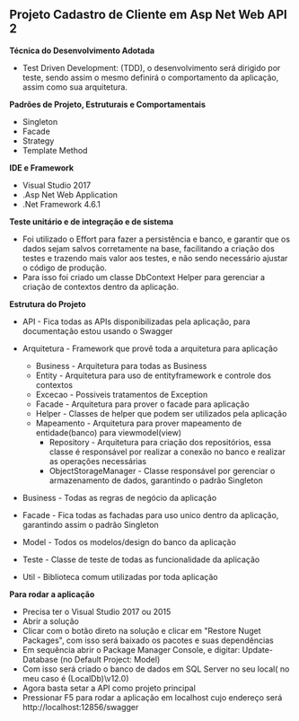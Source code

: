 ## Projeto Cadastro de Cliente em Asp Net Web API 2

**Técnica do Desenvolvimento Adotada**
  * Test Driven Development: (TDD), o desenvolvimento será dirigido por teste, sendo assim o mesmo definirá o comportamento da aplicação, assim como sua arquitetura.
  
**Padrões de Projeto, Estruturais e Comportamentais**
  * Singleton
  * Facade
  * Strategy
  * Template Method
  
 **IDE e Framework**
* Visual Studio 2017
* .Asp Net Web Application
* .Net Framework 4.6.1
	
**Teste unitário e de integração e de sistema**
* Foi utilizado o Effort para fazer a persistência e banco, e garantir que os dados sejam salvos corretamente na base, 
  facilitando a criação dos testes e trazendo mais valor aos testes, e não sendo necessário ajustar o código de produção.
 * Para isso foi criado um classe DbContext Helper para gerenciar a criação de contextos dentro da aplicação.

**Estrutura do Projeto**

* API - Fica todas as APIs disponibilizadas pela aplicação, para documentação estou usando o Swagger

* Arquitetura - Framework que provê toda a arquitetura para aplicação
	* Business - Arquitetura para todas as Business
	* Entity - Arquitetura para uso de entityframework e controle dos contextos
	* Excecao - Possiveis tratamentos de Exception
	* Facade - Arquitetura para prover o facade para aplicação
	* Helper - Classes de helper que podem ser utilizados pela aplicação
  * Mapeamento - Arquitetura para prover mapeamento de entidade(banco) para viewmodel(view)
	* Repository - Arquitetura para criação dos repositórios, essa classe é responsável por realizar a conexão no banco e realizar as operações necessárias
	* ObjectStorageManager - Classe responsável por gerenciar o armazenamento de dados, garantindo o padrão Singleton

* Business - Todas as regras de negócio da aplicação

* Facade - Fica todas as fachadas para uso unico dentro da aplicação, garantindo assim o padrão Singleton

* Model - Todos os modelos/design do banco da aplicação

* Teste - Classe de teste de todas as funcionalidade da aplicação

* Util - Biblioteca comum utilizadas por toda aplicação

**Para rodar a aplicação**

* Precisa ter o Visual Studio 2017 ou 2015
* Abrir a solução
* Clicar com o botão direto na solução e clicar em "Restore Nuget Packages", com isso será baixado os pacotes e suas dependências
* Em sequência abrir o Package Manager Console, e digitar:
   Update-Database (no Default Project: Model)
* Com isso será criado o banco de dados em SQL Server no seu local( no meu caso é (LocalDb)\v12.0)
* Agora basta setar a API como projeto principal
* Pressionar F5 para rodar a aplicação em localhost cujo endereço será http://localhost:12856/swagger


